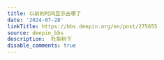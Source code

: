 ```yaml
---
title: 以前的时间显示去哪了
date: '2024-07-28'
linkTitle: https://bbs.deepin.org/en/post/275655
source: deepin_bbs
description:  杜梨树下 
disable_comments: true
---
```


